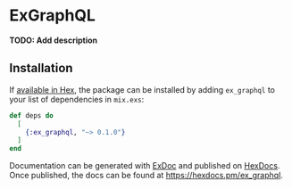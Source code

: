 # ExGraphQL

**TODO: Add description**

## Installation

If [available in Hex](https://hex.pm/docs/publish), the package can be installed
by adding `ex_graphql` to your list of dependencies in `mix.exs`:

```elixir
def deps do
  [
    {:ex_graphql, "~> 0.1.0"}
  ]
end
```

Documentation can be generated with [ExDoc](https://github.com/elixir-lang/ex_doc)
and published on [HexDocs](https://hexdocs.pm). Once published, the docs can
be found at <https://hexdocs.pm/ex_graphql>.

